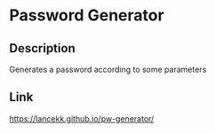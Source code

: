 # Password Generator
## Description
Generates a password according to some parameters
## Link
https://lancekk.github.io/pw-generator/
